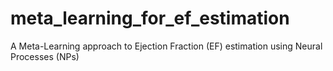 # meta_learning_for_ef_estimation
A Meta-Learning approach to Ejection Fraction (EF) estimation using Neural Processes (NPs)
